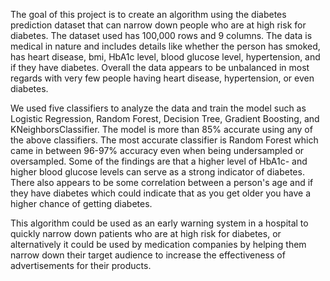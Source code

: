 The goal of this project is to create an algorithm using the diabetes prediction dataset that can narrow down people who are at high risk for diabetes. The dataset used has 100,000 rows and 9 columns. The data is medical in nature and includes details like whether the person has smoked, has heart disease, bmi, HbA1c level, blood glucose level, hypertension, and if they have diabetes. Overall the data appears to be unbalanced in most regards with very few people having heart disease, hypertension, or even diabetes.

We used five classifiers to analyze the data and train the model such as Logistic Regression, Random Forest, Decision Tree, Gradient Boosting, and KNeighborsClassifier. The model is more than 85% accurate using any of the above classifiers. The most accurate classifier is Random Forest which came in between 96-97% accuracy even when being undersampled or oversampled.  Some of the findings are that a higher level of HbA1c- and higher blood glucose levels can serve as a strong indicator of diabetes. There also appears to be some correlation between a person's age and if they have diabetes which could indicate that as you get older you have a higher chance of getting diabetes.

This algorithm could be used as an early warning system in a hospital to quickly narrow down patients who are at high risk for diabetes, or alternatively it could be used by medication companies by helping them narrow down their target audience to increase the effectiveness of advertisements for their products.
